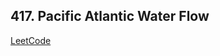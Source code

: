 ## 417. Pacific Atlantic Water Flow
[LeetCode](https://leetcode.com/problems/pacific-atlantic-water-flow/)


